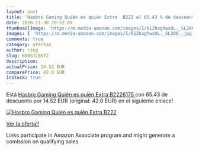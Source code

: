```yaml
---
layout: post
title: 'Hasbro Gaming Quién es quién Extra  B222 al 65.43 % de descuento'
date: 2020-11-30 20:52:09
thumbnailImage: 'https://m.media-amazon.com/images/I/612haghwsUL._SL200_.jpg'
images: [ 'https://m.media-amazon.com/images/I/612haghwsUL._SL200_.jpg' ]
comments: true
category: ofertas
author: ring
slug: B00STL6KY2
description:
actualPrice: 14.52 EUR
comparePrice: 42.0 EUR
inStock: true
---
```


Está [Hasbro Gaming Quién es quién Extra  B2226175 ](https://www.amazon.es/dp/B00STL6KY2/?tag=tolees-21) con 65.43 de descuento por 14.52 EUR (original: 42.0 EUR) en el siguiente enlace!

[![Hasbro Gaming Quién es quién Extra  B222](https://m.media-amazon.com/images/I/612haghwsUL._SL200_.jpg)](https://www.amazon.es/dp/B00STL6KY2/?tag=tolees-21)

[Ver la oferta!!](https://www.amazon.es/dp/B00STL6KY2/?tag=tolees-21)

Links participate in Amazon Associate program and might generate a comission on qualifying sales


